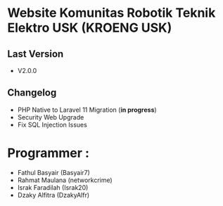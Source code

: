 # Website Komunitas Robotik Teknik Elektro USK (KROENG USK)
## Last Version
- V2.0.0

## Changelog
- PHP Native to Laravel 11 Migration (<b>in progress</b>)
- Security Web Upgrade
- Fix SQL Injection Issues

# Programmer :
- <a href="https://github.com/basyair7" style="text-decoration: none;">Fathul Basyair (Basyair7)</a>
- <a href="https://github.com/networkcrime" style="text-decoration: none;">Rahmat Maulana (networkcrime)</a>
- <a href="https://github.com/Israk20" style="text-decoration: none;">Israk Faradilah (Israk20)</a>
- <a href="https://github.com/DzakyAlfr" style="text-decoration: none;">Dzaky Alfitra (DzakyAlfr)</a>